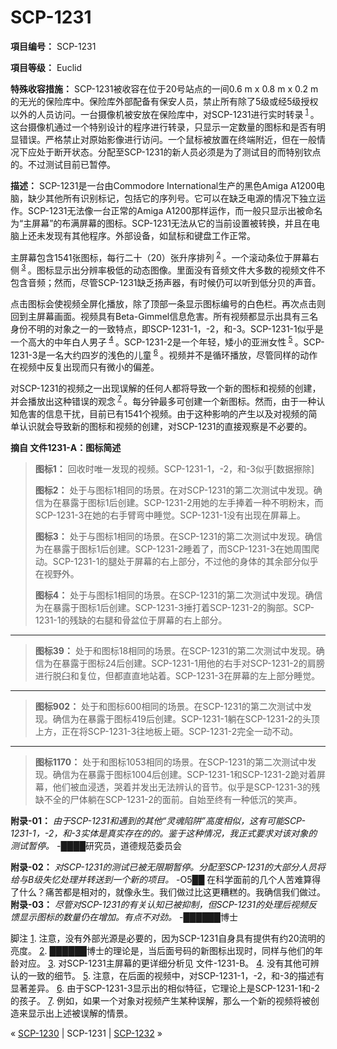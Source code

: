 # SCP-1231
                        

    

**項目编号：** SCP-1231

**項目等级：** Euclid

**特殊收容措施：** SCP-1231被收容在位于20号站点的一间0.6 m x 0.8 m x 0.2 m的无光的保险库中。保险库外部配备有保安人员，禁止所有除了5级或经5级授权以外的人员访问。一台摄像机被安放在保险库中，对SCP-1231进行实时转录<sup class='footnoteref'>
 <a shape='rect' class='footnoteref' id='footnoteref-236887-1' href='javascript:;' onclick='WIKIDOT.page.utils.scrollToReference(&apos;footnote-236887-1&apos;)'>1</a>
</sup>。这台摄像机通过一个特别设计的程序进行转录，只显示一定数量的图标和是否有明显错误。严格禁止对原始影像进行访问。一个鼠标被放置在终端附近，但在一般情况下应处于断开状态。分配至SCP-1231的新人员必须是为了测试目的而特别钦点的。不过测试目前已暂停。

**描述：** SCP-1231是一台由Commodore International生产的黑色Amiga A1200电脑，缺少其他所有识别标记，包括它的序列号。它可以在缺乏电源的情况下独立运作。SCP-1231无法像一台正常的Amiga A1200那样运作，而一般只显示出被命名为“主屏幕”的布满屏幕的图标。SCP-1231无法从它的当前设置被转换，并且在电脑上还未发现有其他程序。外部设备，如鼠标和键盘工作正常。

主屏幕包含1541张图标，每行二十（20）张升序排列<sup class='footnoteref'>
 <a shape='rect' class='footnoteref' id='footnoteref-236887-2' href='javascript:;' onclick='WIKIDOT.page.utils.scrollToReference(&apos;footnote-236887-2&apos;)'>2</a>
</sup>。一个滚动条位于屏幕右侧<sup class='footnoteref'>
 <a shape='rect' class='footnoteref' id='footnoteref-236887-3' href='javascript:;' onclick='WIKIDOT.page.utils.scrollToReference(&apos;footnote-236887-3&apos;)'>3</a>
</sup>。图标显示出分辨率极低的动态图像。里面没有音频文件大多数的视频文件不包含音频；然而，尽管SCP-1231缺乏扬声器，有时候仍可以听到低分贝的声音。

点击图标会使视频全屏化播放，除了顶部一条显示图标编号的白色栏。再次点击则回到主屏幕画面。视频具有Beta-Gimmel信息危害。所有视频都显示出具有三名身份不明的对象之一的一致特点，即SCP-1231-1，-2，和-3。SCP-1231-1似乎是一个高大的中年白人男子<sup class='footnoteref'>
 <a shape='rect' class='footnoteref' id='footnoteref-236887-4' href='javascript:;' onclick='WIKIDOT.page.utils.scrollToReference(&apos;footnote-236887-4&apos;)'>4</a>
</sup>。SCP-1231-2是一个年轻，矮小的亚洲女性<sup class='footnoteref'>
 <a shape='rect' class='footnoteref' id='footnoteref-236887-5' href='javascript:;' onclick='WIKIDOT.page.utils.scrollToReference(&apos;footnote-236887-5&apos;)'>5</a>
</sup>。SCP-1231-3是一名大约四岁的浅色的儿童<sup class='footnoteref'>
 <a shape='rect' class='footnoteref' id='footnoteref-236887-6' href='javascript:;' onclick='WIKIDOT.page.utils.scrollToReference(&apos;footnote-236887-6&apos;)'>6</a>
</sup>。视频并不是循环播放，尽管同样的动作在视频中反复出现而只有微小的偏差。

对SCP-1231的视频之一出现误解的任何人都将导致一个新的图标和视频的创建，并会播放出这种错误的观念<sup class='footnoteref'>
 <a shape='rect' class='footnoteref' id='footnoteref-236887-7' href='javascript:;' onclick='WIKIDOT.page.utils.scrollToReference(&apos;footnote-236887-7&apos;)'>7</a>
</sup>。每分钟最多可创建一个新图标。然而，由于一种认知危害的信息干扰，目前已有1541个视频。由于这种影响的产生以及对视频的简单认识就会导致新的图标和视频的创建，对SCP-1231的直接观察是不必要的。

**摘自 文件1231-A：图标简述** 


> **图标1：** 回收时唯一发现的视频。SCP-1231-1，-2，和-3似乎[数据擦除]
> 
> **图标2：** 处于与图标1相同的场景。在对SCP-1231的第二次测试中发现。确信为在暴露于图标1后创建。SCP-1231-2用她的左手捧着一种不明粉末，而SCP-1231-3在她的右手臂弯中睡觉。SCP-1231-1没有出现在屏幕上。
> 
> **图标3：** 处于与图标1相同的场景。在SCP-1231的第二次测试中发现。确信为在暴露于图标1后创建。SCP-1231-2睡着了，而SCP-1231-3在她周围爬动。SCP-1231-1的腿处于屏幕的右上部分，不过他的身体的其余部分似乎在视野外。
> 
> **图标4：** 处于与图标1相同的场景。在SCP-1231的第二次测试中发现。确信为在暴露于图标1后创建。SCP-1231-3捶打着SCP-1231-2的胸部。SCP-1231-1的残缺的右腿和骨盆位于屏幕的右上部分。
> 
> 
---
> 
> **图标39：** 处于和图标18相同的场景。在SCP-1231的第二次测试中发现。确信为在暴露于图标24后创建。SCP-1231-1用他的右手对SCP-1231-2的肩膀进行脱臼和复位，但都直直地站着。SCP-1231-3在屏幕的左上部分睡觉。
> 
> 
---
> 
> **图标902：** 处于和图标600相同的场景。在SCP-1231的第二次测试中发现。确信为在暴露于图标419后创建。SCP-1231-1躺在SCP-1231-2的头顶上方，正在将SCP-1231-3往地板上砸。SCP-1231-2完全一动不动。
> 
> 
---
> 
> **图标1170：** 处于和图标1053相同的场景。在SCP-1231的第二次测试中发现。确信为在暴露于图标1004后创建。SCP-1231-1和SCP-1231-2跪对着屏幕，他们被血浸透，哭着并发出无法辨认的音节。似乎是SCP-1231-3的残缺不全的尸体躺在SCP-1231-2的面前。自始至终有一种低沉的笑声。
> 

**附录-01：** *由于SCP-1231和遇到的其他“灵魂陷阱”高度相似，这有可能SCP-1231-1，-2，和-3实体是真实存在的的。鉴于这种情况，我正式要求对该对象的测试暂停。* -████研究员，道德规范委员会

**附录-02：** *对SCP-1231的测试已被无限期暂停。分配至SCP-1231的大部分人员将给与B级失忆处理并转送到一个新的项目。* -O5██
在科学面前的几个人苦难算得了什么？痛苦都是相对的，就像永生。我们做过比这更糟糕的。我确信我们做过。
**附录-03：** *尽管对SCP-1231的有关认知已被抑制，但SCP-1231的处理后视频反馈显示图标的数量仍在增加。有点不对劲。* -██████博士


脚注
<a shape='rect' href='javascript:;' onclick='WIKIDOT.page.utils.scrollToReference(&apos;footnoteref-236887-1&apos;)'>1</a>. 注意，没有外部光源是必要的，因为SCP-1231自身具有提供有约20流明的亮度。
<a shape='rect' href='javascript:;' onclick='WIKIDOT.page.utils.scrollToReference(&apos;footnoteref-236887-2&apos;)'>2</a>. ██████博士的理论是，当后面号码的新图标出现时，同样与他们的年龄对应。
<a shape='rect' href='javascript:;' onclick='WIKIDOT.page.utils.scrollToReference(&apos;footnoteref-236887-3&apos;)'>3</a>. 对SCP-1231主屏幕的更详细分析见 文件-1231-B。
<a shape='rect' href='javascript:;' onclick='WIKIDOT.page.utils.scrollToReference(&apos;footnoteref-236887-4&apos;)'>4</a>. 没有其他可辨认的一致的细节。
<a shape='rect' href='javascript:;' onclick='WIKIDOT.page.utils.scrollToReference(&apos;footnoteref-236887-5&apos;)'>5</a>. 注意，在后面的视频中，对SCP-1231-1，-2，和-3的描述有显著差异。
<a shape='rect' href='javascript:;' onclick='WIKIDOT.page.utils.scrollToReference(&apos;footnoteref-236887-6&apos;)'>6</a>. 由于SCP-1231-3显示出的相似特征，它理论上是SCP-1231-1和-2的孩子。
<a shape='rect' href='javascript:;' onclick='WIKIDOT.page.utils.scrollToReference(&apos;footnoteref-236887-7&apos;)'>7</a>. 例如，如果一个对象对视频产生某种误解，那么一个新的视频将被创造来显示出上述被误解的情景。


    
    
    
    


« [SCP-1230](/scp-1230) | SCP-1231 | <a shape='rect' class='newpage' href='/scp-1232'>SCP-1232</a> »





                    